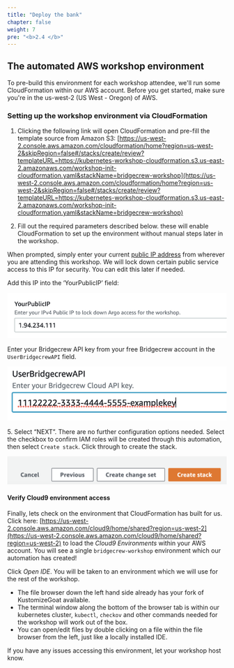 ```yaml
---
title: "Deploy the bank"
chapter: false
weight: 7
pre: "<b>2.4 </b>"
---
```



##  The automated AWS workshop environment

To pre-build this environment for each workshop attendee, we'll run some CloudFormation within our AWS account. Before you get started, make sure you're in the us-west-2 (US West - Oregon) of AWS.

### Setting up the workshop environment via CloudFormation
	
1. Clicking the following link will open CloudFormation and pre-fill the template source from Amazon S3: [https://us-west-2.console.aws.amazon.com/cloudformation/home?region=us-west-2&skipRegion=false#/stacks/create/review?templateURL=https://kubernetes-workshop-cloudformation.s3.us-east-2.amazonaws.com/workshop-init-cloudformation.yaml&stackName=bridgecrew-workshop](https://us-west-2.console.aws.amazon.com/cloudformation/home?region=us-west-2&skipRegion=false#/stacks/create/review?templateURL=https://kubernetes-workshop-cloudformation.s3.us-east-2.amazonaws.com/workshop-init-cloudformation.yaml&stackName=bridgecrew-workshop)

2. Fill out the required parameters described below. these will enable CloudFormation to set up the environment without manual steps later in the workshop.


When prompted, simply enter your current [public IP address](http://whatismyip.com/) from wherever you are attending this workshop. We will lock down certain public service access to this IP for security. You can edit this later if needed.

Add this IP into the ‘YourPublicIP’ field: 

![alt_text](images/cfPublicIP.png "image_tooltip")

Enter your Bridgecrew API key from your free Bridgecrew account in the `UserBridgecrewAPI` field.


![alt_text](images/cfBridgecrewAPIToken.png "image_tooltip")

5\. Select “NEXT”. There are no further configuration options needed. Select the checkbox to confirm IAM roles will be created through this automation, then select `Create stack`. Click through to create the stack.

![alt_text](images/cfCreateStack.png "image_tooltip")

#### Verify Cloud9 environment access

Finally, lets check on the environment that CloudFormation has built for us. 
Click here: [https://us-west-2.console.aws.amazon.com/cloud9/home/shared?region=us-west-2](https://us-west-2.console.aws.amazon.com/cloud9/home/shared?region=us-west-2) to load the *Cloud9 Environments* within your AWS account. You will see a single `bridgecrew-workshop` environment which our automation has created!

Click *Open IDE*. You will be taken to an environment which we will use for the rest of the workshop.

* The file browser down the left hand side already has your fork of KustomizeGoat available.
* The terminal window along the bottom of the browser tab is within our kubernetes cluster, `kubectl`, `checkov` and other commands needed for the workshop will work out of the box.
* You can open/edit files by double clicking on a file within the file browser from the left, just like a locally installed IDE.

If you have any issues accessing this environment, let your workshop host know.
